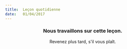 ```yaml
---
title:  Leçon quotidienne
date:   01/04/2017
---
```


### <center>Nous travaillons sur cette leçon.</center>
<center>Revenez plus tard, s'il vous plaît.</center>